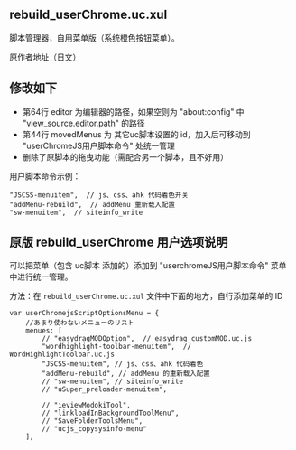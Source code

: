 rebuild_userChrome.uc.xul
-------------------------

脚本管理器，自用菜单版（系统橙色按钮菜单）。

[原作者地址（日文）](https://github.com/alice0775/userChrome.js/blob/master/rebuild_userChrome.uc.xul)

## 修改如下

 - 第64行 editor 为编辑器的路径，如果空则为 "about:config" 中 "view_source.editor.path" 的路径
 - 第44行 movedMenus 为 其它uc脚本设置的 id，加入后可移动到 "userChromeJS用户脚本命令" 处统一管理
 - 删除了原脚本的拖曳功能（需配合另一个脚本，且不好用）

用户脚本命令示例：

    "JSCSS-menuitem",  // js、css、ahk 代码着色开关
    "addMenu-rebuild",  // addMenu 重新载入配置
    "sw-menuitem",  // siteinfo_write

## 原版 rebuild_userChrome 用户选项说明

可以把菜单（包含 uc脚本 添加的）添加到 "userchromeJS用户脚本命令" 菜单中进行统一管理。

方法：在 `rebuild_userChrome.uc.xul` 文件中下面的地方，自行添加菜单的 ID

    var userChromejsScriptOptionsMenu = {
	    //あまり使わないメニューのリスト
	    menues: [
	        // "easydragMODOption",  // easydrag_customMOD.uc.js
	        "wordhighlight-toolbar-menuitem",  // WordHighlightToolbar.uc.js
	        "JSCSS-menuitem", // js、css、ahk 代码着色
	        "addMenu-rebuild", // addMenu 的重新载入配置
	        // "sw-menuitem", // siteinfo_write
	        // "uSuper_preloader-menuitem",

	        // "ieviewModokiTool",
	        // "linkloadInBackgroundToolMenu",
	        // "SaveFolderToolsMenu",
	        // "ucjs_copysysinfo-menu"
	    ],
